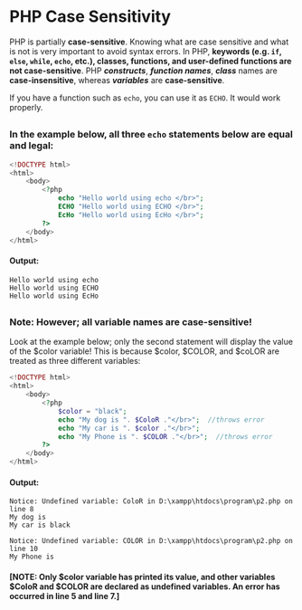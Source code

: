 # PHP Case Sensitivity

PHP is partially **case-sensitive**. Knowing what are case sensitive and what is not is very important to avoid syntax errors. In PHP, **keywords (e.g. `if`, `else`, `while`, `echo`, etc.), classes, functions, and user-defined functions are not case-sensitive**. PHP ***constructs***, ***function names***, ***class*** names are **case-insensitive**, whereas ***variables*** are **case-sensitive**.


If you have a function such as `echo`, you can use it as `ECHO`. It would work properly.

## 
### In the example below, all three `echo` statements below are equal and legal:

```PHP
<!DOCTYPE html>  
<html>  
    <body>  
        <?php  
            echo "Hello world using echo </br>";  
            ECHO "Hello world using ECHO </br>";  
            EcHo "Hello world using EcHo </br>";  
        ?>  
    </body>  
</html>  
```

#### Output:
```
Hello world using echo
Hello world using ECHO
Hello world using EcHo
```

## 
### Note: However; all variable names are case-sensitive!
Look at the example below; only the second statement will display the value of the $color variable! This is because $color, $COLOR, and $coLOR are treated as three different variables:

```PHP
<!DOCTYPE html>
<html>  
    <body>  
        <?php  
            $color = "black";  
            echo "My dog is ". $ColoR ."</br>";  //throws error
            echo "My car is ". $color ."</br>";  
            echo "My Phone is ". $COLOR ."</br>";  //throws error
        ?>  
    </body>  
</html>  
```

#### Output:
```
Notice: Undefined variable: ColoR in D:\xampp\htdocs\program\p2.php on line 8
My dog is
My car is black

Notice: Undefined variable: COLOR in D:\xampp\htdocs\program\p2.php on line 10
My Phone is
```

#### [NOTE: Only $color variable has printed its value, and other variables $ColoR and $COLOR are declared as undefined variables. An error has occurred in line 5 and line 7.]
